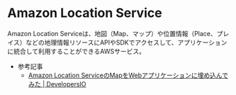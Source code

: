 # Amazon Location Service

Amazon Location Serviceは、地図（Map、マップ）や位置情報（Place、プレイス）などの地理情報リソースにAPIやSDKでアクセスして、アプリケーションに統合して利用することができるAWSサービス。

- 参考記事
  - [Amazon Location ServiceのMapをWebアプリケーションに埋め込んでみた | DevelopersIO](https://dev.classmethod.jp/articles/embedding-the-amazon-location-service-map-into-the-application/)